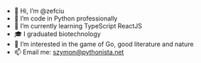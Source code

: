- 👋 Hi, I’m @zefciu
- 💼 I’m code in Python professionally
- 🌱 I’m currently learning TypeScript ReactJS
- 🎓 I graduated biotechnology
- 👀 I’m interested in the game of Go, good literature and nature
- 📫 Email me: szymon@pythonista.net 
